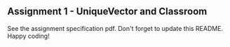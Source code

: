 ## Assignment 1 - UniqueVector and Classroom
See the assignment specification pdf. Don't forget to update this README. Happy coding!
